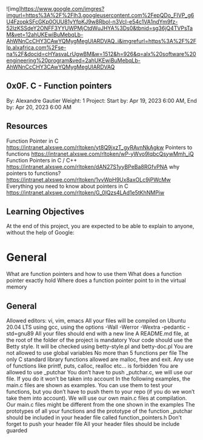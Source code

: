 ![img]https://www.google.com/imgres?imgurl=https%3A%2F%2Flh3.googleusercontent.com%2FepQDo_FIVP_g6U4FzopkSFcGKp0OUU81yYfpKJ9w8Rbol-n3VcI-e54c1VA1ndYm9fz-52lzKSSdeY2ONFF3YYUWPMjCtdWuJHYA%3Ds0&tbnid=sg36jQ4TVPsTaM&vet=12ahUKEwiBuMebqLb-AhWNnCcCHY3CAwYQMygMegUIARDVAQ..i&imgrefurl=https%3A%2F%2Flp.alxafrica.com%2Fse-na%2F&docid=cHYasvaLrUgwBM&w=1512&h=926&q=alx%20software%20engineering%20program&ved=2ahUKEwiBuMebqLb-AhWNnCcCHY3CAwYQMygMegUIARDVAQ

## 0x0F. C - Function pointers

 By:                    Alexandre Gautier
 Weight:                1
 Project:   Start by:   Apr 19, 2023 6:00 AM, 
            End by:     Apr 20, 2023 6:00 AM
 
## Resources

Function Pointer in C https://intranet.alxswe.com/rltoken/yt8Q9jxzT_gyRAvnNkAgkw
Pointers to functions https://intranet.alxswe.com/rltoken/wP-yWvo9IqbcQsywMmh_iQ
Function Pointers in C / C++ https://intranet.alxswe.com/rltoken/dAN27S1yyBPeBa8RGfvPNA
why pointers to functions?  https://intranet.alxswe.com/rltoken/1vvWpH9Ux8axOLc9jPWcMw
Everything you need to know about pointers in C https://intranet.alxswe.com/rltoken/G_0lQzs4LAd1e5tKhNMPiw


## Learning Objectives
At the end of this project, you are expected to be able to explain to anyone, without the help of Google:

# General
What are function pointers and how to use them
What does a function pointer exactly hold
Where does a function pointer point to in the virtual memory

## General
Allowed editors: vi, vim, emacs
All your files will be compiled on Ubuntu 20.04 LTS using gcc, using the options -Wall -Werror -Wextra -pedantic -std=gnu89
All your files should end with a new line
A README.md file, at the root of the folder of the project is mandatory
Your code should use the Betty style. It will be checked using betty-style.pl and betty-doc.pl
You are not allowed to use global variables
No more than 5 functions per file
The only C standard library functions allowed are malloc, free and exit. Any use of functions like printf, puts, calloc, realloc etc… is forbidden
You are allowed to use _putchar
You don’t have to push _putchar.c, we will use our file. If you do it won’t be taken into account
In the following examples, the main.c files are shown as examples. You can use them to test your functions, but you don’t have to push them to your repo (if you do we won’t take them into account). We will use our own main.c files at compilation. Our main.c files might be different from the one shown in the examples
The prototypes of all your functions and the prototype of the function _putchar should be included in your header file called function_pointers.h
Don’t forget to push your header file
All your header files should be include guarded